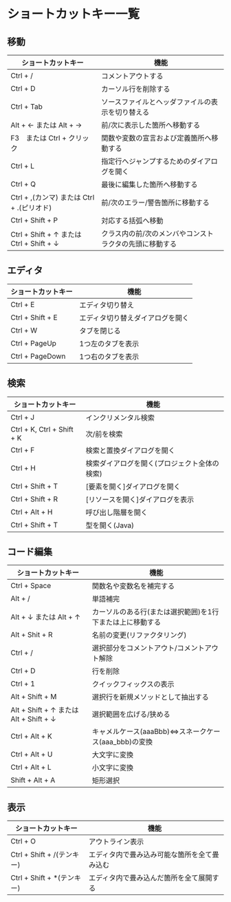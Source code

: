 # ショートカットキー一覧

## 移動

| ショートカットキー | 機能 |
| - | - |
| Ctrl + / | コメントアウトする               |                    |
| Ctrl + D  |カーソル行を削除する             |
| Ctrl + Tab | ソースファイルとヘッダファイルの表示を切り替える |
| Alt + ← または Alt + → | 前/次に表示した箇所へ移動する |
| F3　または Ctrl + クリック | 関数や変数の宣言および定義箇所へ移動する |
| Ctrl + L | 指定行へジャンプするためのダイアログを開く |
| Ctrl + Q | 最後に編集した箇所へ移動する |
| Ctrl + ,(カンマ) または Ctrl + .(ピリオド) | 前/次のエラー/警告箇所に移動する |
| Ctrl + Shift + P | 対応する括弧へ移動 |
| Ctrl + Shift + ↑ または Ctrl + Shift + ↓ | クラス内の前/次のメンバやコンストラクタの先頭に移動する |

## エディタ

| ショートカットキー | 機能 |
| - | - |
| Ctrl + E | エディタ切り替え |
| Ctrl + Shift + E | エディタ切り替えダイアログを開く |
| Ctrl + W | タブを閉じる |
| Ctrl + PageUp | 1つ左のタブを表示 |
| Ctrl + PageDown | 1つ右のタブを表示 |

## 検索

| ショートカットキー | 機能 |
| - | - |
| Ctrl + J | インクリメンタル検索 |
| Ctrl + K, Ctrl + Shift + K | 次/前を検索 |
| Ctrl + F | 検索と置換ダイアログを開く |
| Ctrl + H | 検索ダイアログを開く(プロジェクト全体の検索) |
| Ctrl + Shift + T | [要素を開く]ダイアログを開く |
| Ctrl + Shift + R | [リソースを開く]ダイアログを表示 |
| Ctrl + Alt + H | 呼び出し階層を開く |
| Ctrl + Shift + T | 型を開く(Java) |

## コード編集

| ショートカットキー | 機能 |
| - | - |
| Ctrl + Space | 関数名や変数名を補完する |
| Alt + / | 単語補完 |
| Alt + ↓ または Alt + ↑ | カーソルのある行(または選択範囲)を1行下または上に移動する |
| Alt + Shit + R | 名前の変更(リファクタリング) |
| Ctrl + / | 選択部分をコメントアウト/コメントアウト解除 |
| Ctrl + D | 行を削除 |
| Ctrl + 1 | クイックフィックスの表示 |
| Alt + Shift + M | 選択行を新規メソッドとして抽出する |
| Alt + Shift + ↑ または Alt + Shift + ↓ | 選択範囲を広げる/狭める |
| Ctrl + Alt + K | キャメルケース(aaaBbb)⇔スネークケース(aaa_bbb)の変換 |
| Ctrl + Alt + U | 大文字に変換 |
| Ctrl + Alt + L | 小文字に変換 |
| Shift + Alt + A | 矩形選択 |

## 表示

| ショートカットキー | 機能 |
| - | - |
| Ctrl + O | アウトライン表示 |
| Ctrl + Shift + /(テンキー) | エディタ内で畳み込み可能な箇所を全て畳み込む |
| Ctrl + Shift + *(テンキー) | エディタ内で畳み込んだ箇所を全て展開する |
